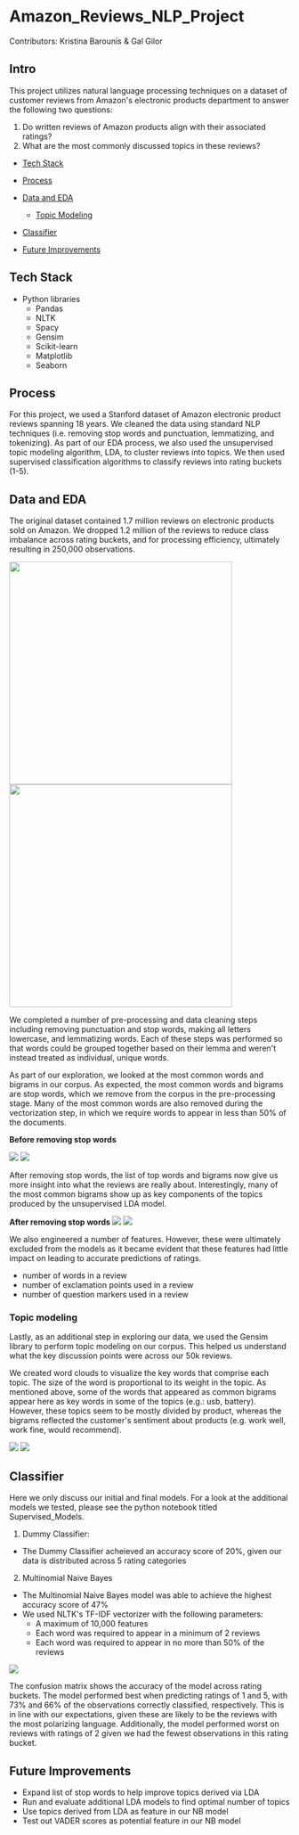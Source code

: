# Amazon_Reviews_NLP_Project

Contributors: Kristina Barounis & Gal Gilor

## Intro 

This project utilizes natural language processing techniques on a dataset of customer reviews from Amazon's electronic products department to answer the following two questions:

1. Do written reviews of Amazon products align with their associated ratings?
2. What are the most commonly discussed topics in these reviews?

- [Tech Stack](#tech-stack)

- [Process](#process)

- [Data and EDA](#data-and-eda)
    - [Topic Modeling](#topic-modeling)
    
- [Classifier](#classifier)

- [Future Improvements](#future-improvements)

## Tech Stack

- Python libraries
    - Pandas
    - NLTK
    - Spacy
    - Gensim
    - Scikit-learn
    - Matplotlib
    - Seaborn

## Process

For this project, we used a Stanford dataset of Amazon electronic product reviews spanning 18 years. We cleaned the data using standard NLP techniques (i.e. removing stop words and punctuation, lemmatizing, and tokenizing). As part of our EDA process, we also used the unsupervised topic modeling algorithm, LDA, to cluster reviews into topics. We then used supervised classification algorithms to classify reviews into rating buckets (1-5). 
  
## Data and EDA

The original dataset contained 1.7 million reviews on electronic products sold on Amazon. We dropped 1.2 million of the reviews to reduce class imbalance across rating buckets, and for processing efficiency, ultimately resulting in 250,000 observations.

<img src="Images/class_imbalance.png" width=400> <img src="Images/class_imbalance_fixed.png" width=400>

We completed a number of pre-processing and data cleaning steps including removing punctuation and stop words, making all letters lowercase, and lemmatizing words. Each of these steps was performed so that words could be grouped together based on their lemma and weren't instead treated as individual, unique words.

As part of our exploration, we looked at the most common words and bigrams in our corpus. As expected, the most common words and bigrams  are stop words, which we remove from the corpus in the pre-processing stage. Many of the most common words are also removed during the vectorization step, in which we require words to appear in less than 50% of the documents. 

**Before removing stop words**

![](/Images/Most_Common_Words_in_Corpus.png)  ![](/Images/Most_Common_Bigrams_in_Corpus.png) 

After removing stop words, the list of top words and bigrams now give us more insight into what the reviews are really about. Interestingly, many of the most common bigrams show up as key components of the topics produced by the unsupervised LDA model.

**After removing stop words**
![](/Images/Most_Common_Words_in_Corpus_(Stop_Words_Removed).png) ![](/Images/Most_Common_Bigrams_in_Corpus_(Stop_Words_Removed).png) 

We also engineered a number of features. However, these were ultimately excluded from the models as it became evident that these features had little impact on leading to accurate predictions of ratings.
- number of words in a review
- number of exclamation points used in a review
- number of question markers used in a review

### Topic modeling
Lastly, as an additional step in exploring our data, we used the Gensim library to perform topic modeling on our corpus. This helped us understand what the key discussion points were across our 50k reviews.

We created word clouds to visualize the key words that comprise each topic. The size of the word is proportional to its weight in the topic. As mentioned above, some of the words that appeared as common bigrams appear here as key words in some of the topics (e.g.: usb, battery). However, these topics seem to be mostly divided by product, whereas the bigrams reflected the customer's sentiment about products (e.g. work well, work fine, would recommend).

![](/Images/topics_cloud5.png) ![](/Images/topics_cloud10.png)

## Classifier

Here we only discuss our initial and final models. For a look at the additional models we tested, please see the python notebook titled Supervised_Models.

1. Dummy Classifier:
- The Dummy Classifier acheieved an accuracy score of 20%, given our data is distributed across 5 rating categories

2. Multinomial Naive Bayes
- The Multinomial Naive Bayes model was able to achieve the highest accuracy score of 47%
- We used NLTK's TF-IDF vectorizer with the following parameters: 
    - A maximum of 10,000 features 
    - Each word was required to appear in a minimum of 2 reviews
    - Each word was required to appear in no more than 50% of the reviews
    
![](/Images/confusion.png)

The confusion matrix shows the accuracy of the model across rating buckets. The model performed best when predicting ratings of 1 and 5, with 73% and 66% of the observations correctly classified, respectively. This is in line with our expectations, given these are likely to be the reviews with the most polarizing language. Additionally, the model performed worst on reviews with ratings of 2 given we had the fewest observations in this rating bucket. 

## Future Improvements

- Expand list of stop words to help improve topics derived via LDA
- Run and evaluate additional LDA models to find optimal number of topics
- Use topics derived from LDA as feature in our NB model
- Test out VADER scores as potential feature in our NB model
